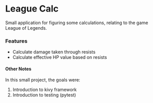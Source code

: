 # League Calc
 Small application for figuring some calculations, relating to the game League of Legends.


### Features
* Calculate damage taken through resists
* Calculate effective HP value based on resists

#### Other Notes
In this small project, the goals were:
1) Introduction to kivy framework
2) Introduction to testing (pytest)
